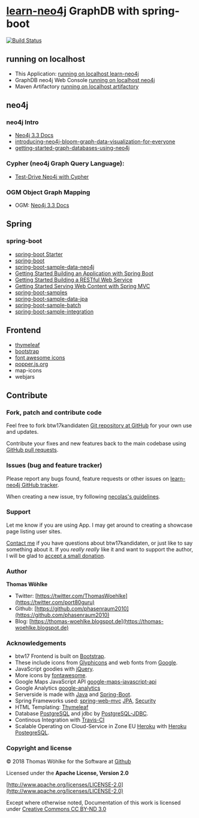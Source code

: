 # [learn-neo4j](https://github.com/phasenraum2010/learn-neo4j) GraphDB with spring-boot

[![Build Status](https://travis-ci.org/phasenraum2010/btw17kandidaten.svg?branch=master)](https://travis-ci.org/phasenraum2010/btw17kandidaten)

## running on localhost
* This Application: [running on localhost  learn-neo4j]
* GraphDB neo4j Web Console [running on localhost  neo4j]
* Maven Artifactory [running on localhost  artifactory]

## neo4j
### neo4j Intro
* [Neo4j 3.3 Docs]
* [introducing-neo4j-bloom-graph-data-visualization-for-everyone]
* [getting-started-graph-databases-using-neo4j]

### Cypher (neo4j Graph Query Language): 
* [Test-Drive Neo4j with Cypher]

### OGM Object Graph Mapping
* OGM: [Neo4j 3.3 Docs]

## Spring
### spring-boot
* [spring-boot Starter]
* [spring-boot]
* [spring-boot-sample-data-neo4j]
* [Getting Started Building an Application with Spring Boot]
* [Getting Started Building a RESTful Web Service]
* [Getting Started Serving Web Content with Spring MVC]
* [spring-boot-samples]
* [spring-boot-sample-data-jpa]
* [spring-boot-sample-batch]
* [spring-boot-sample-integration]

## Frontend
* [thymeleaf]
* [bootstrap]
* [font awesome icons]
* [popper.js.org]
* map-icons
* webjars


[running on localhost  neo4j]:http://localhost:7474/ (neo4j-localhost)
[running on localhost  learn-neo4j]:http://localhost:8080/ (learn-neo4j-localhost)
[running on localhost  artifactory]:http://localhost:8081/ (artifactory-localhost) 
[running on localhost  phpmyadmin]:http://localhost/phpmyadmin/ (phpmyadmin-localhost)

[introducing-neo4j-bloom-graph-data-visualization-for-everyone]:https://neo4j.com/blog/introducing-neo4j-bloom-graph-data-visualization-for-everyone/ (introducing-neo4j-bloom-graph-data-visualization-for-everyone)
[getting-started-graph-databases-using-neo4j]:https://neo4j.com/graphacademy/online-training/getting-started-graph-databases-using-neo4j/ (getting-started-graph-databases-using-neo4j)
[Test-Drive Neo4j with Cypher]:https://neo4j.com/developer/ (Test-Drive Neo4j with Cypher)
[Neo4j 3.3 Docs]:https://neo4j.com/docs/ (Neo4j 3.3 Docs)

[spring-boot Starter]:https://start.spring.io/ (spring-boot Starter)
[spring-boot]:https://projects.spring.io/spring-boot/ (spring-boot)
[Getting Started Building an Application with Spring Boot]:https://spring.io/guides/gs/spring-boot/ (Getting Started: Building an Application with Spring Boot)
[Getting Started Building a RESTful Web Service]:https://spring.io/guides/gs/rest-service/ (Getting Started: Building a RESTful Web Service)
[Getting Started Serving Web Content with Spring MVC]:https://spring.io/guides/gs/serving-web-content/ (Serving Web Content with Spring MVC)
[spring-boot-sample-data-jpa]:https://github.com/spring-projects/spring-boot/tree/master/spring-boot-samples/spring-boot-sample-data-jpa (spring-boot-sample-data-jpa)
[spring-boot-sample-integration]:https://github.com/spring-projects/spring-boot/tree/master/spring-boot-samples/spring-boot-sample-integration (spring-boot-sample-integration)
[spring-boot-samples]:https://github.com/spring-projects/spring-boot/tree/master/spring-boot-samples (spring-boot-samples)
[spring-boot-sample-data-jpa]:https://github.com/spring-projects/spring-boot/tree/master/spring-boot-samples/spring-boot-sample-data-jpa (spring-boot-sample-data-jpa)
[spring-boot-sample-batch]:https://github.com/spring-projects/spring-boot/tree/master/spring-boot-samples/spring-boot-sample-batch (spring-boot-sample-batch)
[spring-boot-sample-data-neo4j]:https://github.com/spring-projects/spring-boot/tree/master/spring-boot-samples/spring-boot-sample-data-neo4j (spring-boot-sample-data-neo4j)

[thymeleaf]:https://www.thymeleaf.org/ (thymeleaf)
[bootstrap]:http://getbootstrap.com/ (bootstrap)
[font awesome icons]:https://fontawesome.com/icons?d=gallery&m=free (font awesome icons)
[popper.js.org]:https://popper.js.org/ (popper.js.org)

## Contribute

### Fork, patch and contribute code

Feel free to fork btw17kandidaten [Git repository at GitHub][learn-neo4j-github] for your own use and
updates.

Contribute your fixes and new features back to the main codebase using
[GitHub pull requests][github-pull-req].

[learn-neo4j-github]: https://github.com/phasenraum2010/learn-neo4j/
[github-pull-req]: http://help.github.com/articles/using-pull-requests

### Issues (bug and feature tracker)

Please report any bugs found, feature requests or other issues on
[learn-neo4j GitHub tracker][learn-neo4j-issues].

When creating a new issue, try following [necolas's guidelines][issue-guidelines].

[learn-neo4j-issues]: https://github.com/phasenraum2010/learn-neo4j/issues
[issue-guidelines]: http://github.com/necolas/issue-guidelines/#readme

### Support

Let me know if you are using App. I may get around to creating a showcase page listing user sites.

[Contact me][av-site] if you have questions about btw17kandidaten, or just like to say something about it.
If you _really really_ like it and want to support the author, I will be glad to
[accept a small donation][donate].

[av-site]: https://twitter.com/ThomasWoehlke
[donate]: https://www.paypal.me/ThomasWoehlke

### Author  

**Thomas Wöhlke**
+ Twitter: [https://twitter.com/ThomasWoehlke](https://twitter.com/port80guru)
+ Github: [https://github.com/phasenraum2010](https://github.com/phasenraum2010)
+ Blog: [https://thomas-woehlke.blogspot.de](https://thomas-woehlke.blogspot.de)

### Acknowledgements

+ btw17 Frontend is built on [Bootstrap][bootstrap].
+ These include icons from [Glyphicons][glyphicons] and web fonts from [Google][webfonts].
+ JavaScript goodies with [jQuery][jquery].
+ More icons by [fontawesome][fontawesome].
+ Google Maps JavaScript API [google-maps-javascript-api][google-maps-javascript-api]
+ Google Analytics [google-analytics][google-analytics]
+ Serverside is made with [Java][java] and [Spring-Boot][spring-boot].
+ Spring Frameworks used: [spring-web-mvc][spring-web-mvc] [JPA][spring-data-jpa], [Security][spring-security]
+ HTML Templating: [Thymeleaf][thymeleaf]
+ Database [PostgreSQL][postgresql] and jdbc by [PostgreSQL-JDBC][postgresql-jdbc].
+ Continous Integration with [Travis-CI][travis-ci]
+ Scalable Operating on Cloud-Service in Zone EU [Heroku][heroku] with [Heroku PostegreSQL][postgresql-heroku].

[java]: http://www.oracle.com/technetwork/java/javase/downloads/index.html
[fontawesome]: http://fontawesome.io/icons/
[postgresql-jdbc]: https://jdbc.postgresql.org/
[postgresql]: https://www.postgresql.org/
[postgresql-pgadmin4]: https://www.pgadmin.org/
[heroku]: https://heroku.com/
[travis-ci]: https://travis-ci.org/
[postgresql-heroku]: https://devcenter.heroku.com/categories/heroku-postgres/
[spring-web-mvc]: http://projects.spring.io/spring-framework/
[spring-boot]: https://projects.spring.io/spring-boot/
[spring-data-jpa]: http://projects.spring.io/spring-data-jpa/
[spring-security]: http://projects.spring.io/spring-security/
[thymeleaf]: http://www.thymeleaf.org/doc/tutorials/2.1/thymeleafspring.html
[bootstrap]: https://getbootstrap.com/docs/3.3/
[glyphicons]: http://glyphicons.com/
[webfonts]: http://www.google.com/webfonts/
[jquery]: http://jquery.org
[google-analytics]: https://analytics.google.com/analytics/web/
[google-maps-javascript-api]: https://developers.google.com/maps/documentation/javascript/
[interaktiv-morgenpost-de-kandidaten-bundestagswahl-2017]: https://interaktiv.morgenpost.de/kandidaten-bundestagswahl-2017/

### Copyright and license

&copy; 2018 Thomas Wöhlke for the Software at [Github](https://github.com/phasenraum2010/learn-neo4j)

Licensed under the **Apache License, Version 2.0**

[http://www.apache.org/licenses/LICENSE-2.0](http://www.apache.org/licenses/LICENSE-2.0)

Except where otherwise noted, Documentation of this work is licensed under 
[Creative Commons CC BY-ND 3.0](http://creativecommons.org/licenses/by-nd/3.0/)
